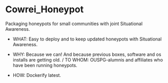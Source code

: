 # Cowrei_Honeypot
Packaging honeypots for small communities with joint Situational Awareness.

- WHAT: Easy to deploy and to keep updated honeypots with Situational Awareness.
* WHY: Because we can! And because previous boxes, software and os installs are getting old.
/ TO WHOM: OUSPG-alumnis and affiliates who have been running honeypots.
+ HOW: Dockerify latest.
